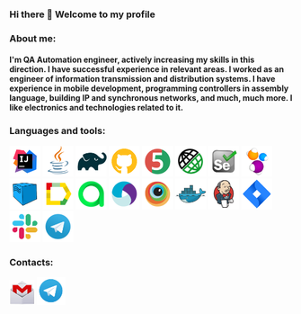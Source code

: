 ### Hi there 👋 Welcome to my profile
### About me:
#### I'm QA Automation engineer, actively increasing my skills in this direction. I have successful experience in relevant areas. I worked as an engineer of information transmission and distribution systems. I have experience in mobile development, programming controllers in assembly language, building IP and synchronous networks, and much, much more. I like electronics and technologies related to it.
### Languages and tools:
<p>
  <img height=55 title="IntelliJ IDEA" src="icons/IntellijIDEA.svg">
  <img height=55 title="Java" src="icons/Java.svg">
  
  <img height=55 title="Gradle" src="icons/Gradle.svg">
  <img height=55 title="GitHub" src="icons/Github.png">
  
  <img height=55 title="JUnit5" src="icons/JUnit5.svg">
  <img height=55 title="Rest-Assured" src="icons/Rest-Assured.svg">
  <img height=55 title="Selenium" src="icons/Selenium.svg">
  <img height=55 title="Selenide" src="icons/Selenide.svg">
  <img height=55 title="Selenoid" src="icons/Selenoid.svg">
  <img height=55 title="Allure Report" src="icons/Allure_Report.svg">
  <img height=55 title="Allure TestOps" src="icons/Allure_TestOps.svg">
  <img height=55 title="Appium" src="icons/Appium.svg">
  <img height=55 title="BrowserStack" src="icons/Browserstack.svg">
  <img height=55 title="Docker" src="icons/Docker.svg">
  <img height=55 title="Jenkins" src="icons/Jenkins.svg">
  <img height=55 title="Jira" src="icons/Jira.svg">
  <img height=55 title="Slack" src="icons/Slack.svg">
  <img height=55 title="Telegram" src="icons/Telegram.svg">

</p>

### Contacts:
[<img alt="Email" height="45" src="icons/Gmail.png"/>](mailto:anbngm@gmail.com)
[<img alt="Telegram" height="50" src="icons/Telegram.png"/>](https://t.me/anbnH)

<!--
**AleksandrButakov/AleksandrButakov** is a ✨ _special_ ✨ repository because its `README.md` (this file) appears on your GitHub profile.

Here are some ideas to get you started:
- 🔭 I’m currently working on ...
- 🌱 I’m currently learning ...
- 👯 I’m looking to collaborate on ...
- 🤔 I’m looking for help with ...
- 💬 Ask me about ...
- 📫 How to reach me: ...
- 😄 Pronouns: ...
- ⚡ Fun fact: ...
-->
